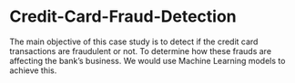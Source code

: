 # Credit-Card-Fraud-Detection

The main objective of this case study is to detect if the credit card transactions are fraudulent or not.
To determine how these frauds are affecting the bank’s business.
We would use Machine Learning models to achieve this.
